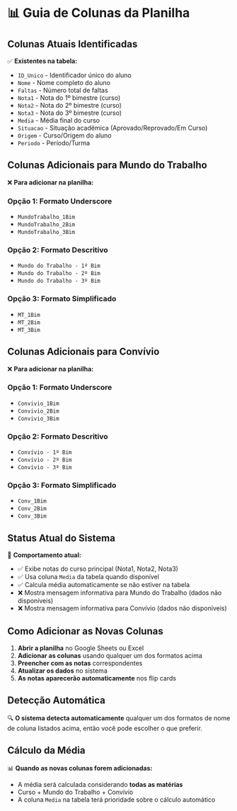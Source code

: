 # 📊 Guia de Colunas da Planilha

## Colunas Atuais Identificadas

✅ **Existentes na tabela:**

- `ID_Unico` - Identificador único do aluno
- `Nome` - Nome completo do aluno
- `Faltas` - Número total de faltas
- `Nota1` - Nota do 1º bimestre (curso)
- `Nota2` - Nota do 2º bimestre (curso)
- `Nota3` - Nota do 3º bimestre (curso)
- `Media` - Média final do curso
- `Situacao` - Situação acadêmica (Aprovado/Reprovado/Em Curso)
- `Origem` - Curso/Origem do aluno
- `Periodo` - Período/Turma

## Colunas Adicionais para Mundo do Trabalho

❌ **Para adicionar na planilha:**

### Opção 1: Formato Underscore

- `MundoTrabalho_1Bim`
- `MundoTrabalho_2Bim`
- `MundoTrabalho_3Bim`

### Opção 2: Formato Descritivo

- `Mundo do Trabalho - 1º Bim`
- `Mundo do Trabalho - 2º Bim`
- `Mundo do Trabalho - 3º Bim`

### Opção 3: Formato Simplificado

- `MT_1Bim`
- `MT_2Bim`
- `MT_3Bim`

## Colunas Adicionais para Convívio

❌ **Para adicionar na planilha:**

### Opção 1: Formato Underscore

- `Convivio_1Bim`
- `Convivio_2Bim`
- `Convivio_3Bim`

### Opção 2: Formato Descritivo

- `Convívio - 1º Bim`
- `Convívio - 2º Bim`
- `Convívio - 3º Bim`

### Opção 3: Formato Simplificado

- `Conv_1Bim`
- `Conv_2Bim`
- `Conv_3Bim`

## Status Atual do Sistema

📌 **Comportamento atual:**

- ✅ Exibe notas do curso principal (Nota1, Nota2, Nota3)
- ✅ Usa coluna `Media` da tabela quando disponível
- ✅ Calcula média automaticamente se não estiver na tabela
- ❌ Mostra mensagem informativa para Mundo do Trabalho (dados não disponíveis)
- ❌ Mostra mensagem informativa para Convívio (dados não disponíveis)

## Como Adicionar as Novas Colunas

1. **Abrir a planilha** no Google Sheets ou Excel
2. **Adicionar as colunas** usando qualquer um dos formatos acima
3. **Preencher com as notas** correspondentes
4. **Atualizar os dados** no sistema
5. **As notas aparecerão automaticamente** nos flip cards

## Detecção Automática

🔍 **O sistema detecta automaticamente** qualquer um dos formatos de nome de coluna listados acima, então você pode escolher o que preferir.

## Cálculo da Média

📊 **Quando as novas colunas forem adicionadas:**

- A média será calculada considerando **todas as matérias**
- Curso + Mundo do Trabalho + Convívio
- A coluna `Media` na tabela terá prioridade sobre o cálculo automático
